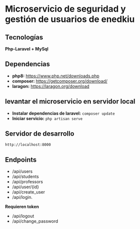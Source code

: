 # Microservicio de seguridad y gestión de usuarios de enedkiu

## Tecnologías
**Php-Laravel + MySql**

## Dependencias
- **php8:** https://www.php.net/downloads.php
- **composer:** https://getcomposer.org/download/ 
- **laragon:** https://laragon.org/download

## levantar el microservicio en servidor local
- **Instalar dependencias de laravel:** `composer update`
- **Iniciar servicio:** `php artisan serve`

## Servidor de desarrollo
`http://localhost:8000`

## Endpoints 
- /api/users
- /api/students
- /api/professors
- /api/user/{id}
- /api/create_user
- /api/login.

**Requieren token**
- /api/logout
- /api/change_password
